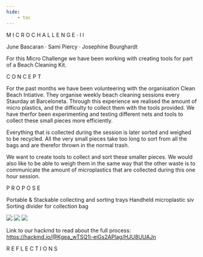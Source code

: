 ```yaml
---
hide:
    - toc
---
```


M I C R O C H A L L E N G E · I I

June Bascaran · Sami Piercy · Josephine Bourghardt

For this Micro Challenge we have been working with creating tools for part of a Beach Cleaning Kit.

C O N C E P T

For the past months we have been volunteering with the organisation Clean Beach Intiative. They organise weekly beach cleaning sessions every Staurday at Barceloneta. Through this experience we realised the amount of micro plastics, and the difficulty to collect them with the tools provided. We have therfor been experimenting and testing different nets and tools to collect these small pieces more efficiently.

Everything that is collected during the session is later sorted and weighed to be recycled. All the very small pieces take too long to sort from all the bags and are therefor thrown in the normal trash.

We want to create tools to collect and sort these smaller pieces. We would also like to be able to weigh them in the same way that the other waste is to communicate the amount of microplastics that are collected during this one hour session.

P R O P O S E

Portable & Stackable collecting and sorting trays
Handheld microplastic siv
Sorting divider for collection bag

![](https://i.imgur.com/6KIWKvN.jpg)
![](https://i.imgur.com/IxheyY1.jpg)
![](https://i.imgur.com/v6iTUwE.jpg)

Link to our hackmd to read about the full process: https://hackmd.io/@Kgea_wTSQ1i-eiGs2APlag/HJU8UUAJn


R E F L E C T I O N S